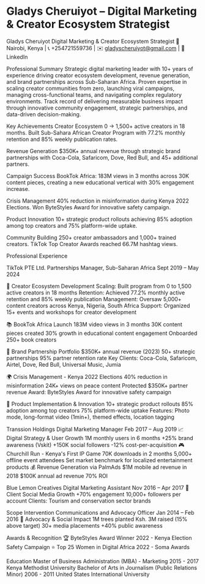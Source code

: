 # Gladys Cheruiyot – Digital Marketing & Creator Ecosystem Strategist

Gladys Cheruiyot
Digital Marketing & Creator Ecosystem Strategist
📍 Nairobi, Kenya | 📞 +254721559736 | ✉️ gladyscheruiyot@gmail.com | 🔗 LinkedIn

Professional Summary
Strategic digital marketing leader with 10+ years of experience driving creator ecosystem development, revenue generation, and brand partnerships across Sub-Saharan Africa. Proven expertise in scaling creator communities from zero, launching viral campaigns, managing cross-functional teams, and navigating complex regulatory environments. Track record of delivering measurable business impact through innovative community engagement, strategic partnerships, and data-driven decision-making.

Key Achievements
Creator Ecosystem
0 → 1,500+ active creators in 18 months. Built Sub-Sahara African Creator Program with 77.2% monthly retention and 85% weekly publication rates.

Revenue Generation
$350K+ annual revenue through strategic brand partnerships with Coca-Cola, Safaricom, Dove, Red Bull, and 45+ additional partners.

Campaign Success
BookTok Africa: 183M views in 3 months across 30K content pieces, creating a new educational vertical with 30% engagement increase.

Crisis Management
40% reduction in misinformation during Kenya 2022 Elections. Won ByteStyles Award for innovative safety campaign.

Product Innovation
10+ strategic product rollouts achieving 85% adoption among top creators and 75% platform-wide uptake.

Community Building
250+ creator ambassadors and 1,000+ trained creators. TikTok Top Creator Awards reached 66.7M hashtag views.

Professional Experience

TikTok PTE Ltd.
Partnerships Manager, Sub-Saharan Africa
Sept 2019 – May 2024

🎯 Creator Ecosystem Development
Scaling: Built program from 0 to 1,500 active creators in 18 months
Retention: Achieved 77.2% monthly active retention and 85% weekly publication
Management: Oversaw 5,000+ content creators across Kenya, Nigeria, South Africa
Support: Organized 15+ events and workshops for creator development

📚 BookTok Africa Launch
183M video views in 3 months
30K content pieces created
30% growth in educational content engagement
Onboarded 250+ book creators

💼 Brand Partnership Portfolio
$350K+ annual revenue (2023)
50+ strategic partnerships
95% partner retention rate
Key Clients: Coca-Cola, Safaricom, Airtel, Dove, Red Bull, Universal Music, Jumia

🌍 Crisis Management - Kenya 2022 Elections
40% reduction in misinformation
24K+ views on peace content
Protected $350K+ partner revenue
Award: ByteStyles Award for innovative safety campaign

📱 Product Implementation & Innovation
10+ strategic product rollouts
85% adoption among top creators
75% platform-wide uptake
Features: Photo mode, long-format video (1min+), themed effects, location tagging

Transsion Holdings
Digital Marketing Manager
Feb 2017 – Aug 2019
📈 Digital Strategy & User Growth
1M monthly users in 6 months
+25% brand awareness (Vskit)
+150K social followers
-12% cost-per-acquisition
🎮 Churchill Run - Kenya's First IP Game
70K downloads in 2 months
5,000+ offline event attendees
Set market benchmark for localized entertainment products
💰 Revenue Generation via PalmAds
$1M mobile ad revenue in 2018
$100K annual ad revenue
70% ROI

Blue Lemon Creatives
Digital Marketing Assistant
Nov 2016 – Apr 2017
📱 Client Social Media Growth
+70% engagement
10,000+ followers per account
Clients: Tourism and conservation sector brands

Scope Intervention
Communications and Advocacy Officer
Jan 2014 – Feb 2016
🌱 Advocacy & Social Impact
1M trees planted
Ksh. 3M raised (15% above target)
30+ media placements
+40% public awareness

Awards & Recognition
🏆 ByteStyles Award Winner
2022 - Kenya Election Safety Campaign
⭐ Top 25 Women in Digital Africa
2022 - Soma Awards

Education
Master of Business Administration (MBA) - Marketing
2015 - 2017
Kenya Methodist University
Bachelor of Arts in Journalism (Public Relations Minor)
2006 - 2011
United States International University
